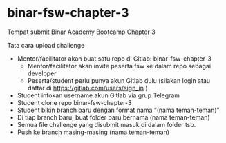 # binar-fsw-chapter-3

Tempat submit Binar Academy Bootcamp Chapter 3

Tata cara upload challenge
- Mentor/facilitator akan buat satu repo di Gitlab: binar-fsw-chapter-3
    - Mentor/facilitator akan invite peserta fsw ke dalam repo sebagai developer
    - Peserta/student perlu punya akun Gitlab dulu (silakan login atau daftar di https://gitlab.com/users/sign_in )
- Student infokan username akun Gitlab via grup Telegram
- Student clone repo binar-fsw-chapter-3
- Student bikin branch baru dengan format nama “(nama teman-teman)”
- Di tiap branch baru, buat folder baru bernama (nama teman-teman)
- Semua file challenge yang disubmit masuk di dalam folder tsb.
- Push ke branch masing-masing (nama teman-teman)

